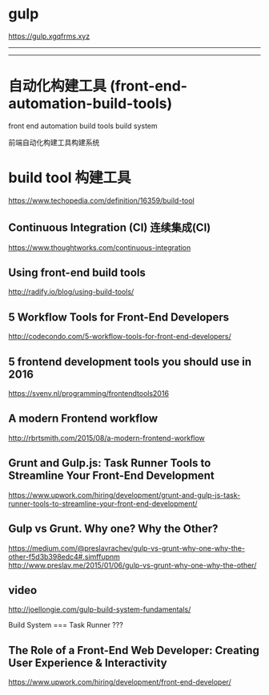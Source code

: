 # gulp

https://gulp.xgqfrms.xyz

***
***

# 自动化构建工具 (front-end-automation-build-tools)  

front end automation build tools build system  

前端自动化构建工具构建系统  


# build tool 构建工具  
https://www.techopedia.com/definition/16359/build-tool  



## Continuous Integration (CI) 连续集成(CI)  
https://www.thoughtworks.com/continuous-integration  


## Using front-end build tools  
http://radify.io/blog/using-build-tools/  

## 5 Workflow Tools for Front-End Developers  
http://codecondo.com/5-workflow-tools-for-front-end-developers/  

## 5 frontend development tools you should use in 2016  
https://svenv.nl/programming/frontendtools2016  


## A modern Frontend workflow  
http://rbrtsmith.com/2015/08/a-modern-frontend-workflow  


## Grunt and Gulp.js: Task Runner Tools to Streamline Your Front-End Development  
https://www.upwork.com/hiring/development/grunt-and-gulp-js-task-runner-tools-to-streamline-your-front-end-development/  


## Gulp vs Grunt. Why one? Why the Other?  
https://medium.com/@preslavrachev/gulp-vs-grunt-why-one-why-the-other-f5d3b398edc4#.simffupnm  
http://www.preslav.me/2015/01/06/gulp-vs-grunt-why-one-why-the-other/  



## video  
http://joellongie.com/gulp-build-system-fundamentals/  

Build System === Task Runner ???

## The Role of a Front-End Web Developer: Creating User Experience & Interactivity  
https://www.upwork.com/hiring/development/front-end-developer/  







